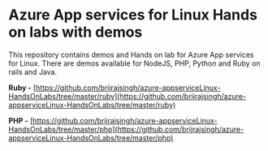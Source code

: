 # Azure App services for Linux Hands on labs with demos

This repository contains demos and Hands on lab for Azure App services for Linux.
There are demos available for NodeJS, PHP, Python and Ruby on rails and Java.


**Ruby -** [https://github.com/brijrajsingh/azure-appserviceLinux-HandsOnLabs/tree/master/ruby](https://github.com/brijrajsingh/azure-appserviceLinux-HandsOnLabs/tree/master/ruby) 

**PHP -** [https://github.com/brijrajsingh/azure-appserviceLinux-HandsOnLabs/tree/master/php](https://github.com/brijrajsingh/azure-appserviceLinux-HandsOnLabs/tree/master/php) 





 

